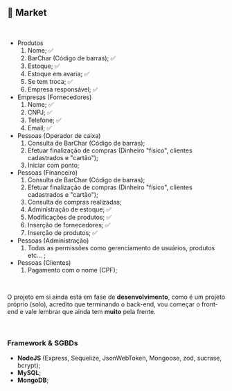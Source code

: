## 🛒 Market

</br>

<ul>
  <li>
      Produtos
      <ol>
        <li>
          Nome; ✅
        </li>
        <li>
          BarChar (Código de barras); ✅
        </li>
        <li>
          Estoque; ✅
        </li>
        <li>
          Estoque em avaria; ✅
        </li>
        <li>
          Se tem troca; ✅
        </li>
        <li>
          Empresa responsável; ✅
        </li>
      </ol>
  </li>
    <li>
      Empresas (Fornecedores)
      <ol>
        <li>
          Nome; ✅
        </li>
        <li>
          CNPJ; ✅
        </li>
        <li>
          Telefone; ✅
        </li>
        <li>
          Email; ✅
        </li>
      </ol>
  </li>
  <li>
      Pessoas (Operador de caixa)
      <ol>
        <li>
          Consulta de BarChar (Código de barras);
        </li>
        <li>
          Efetuar finalização de compras (Dinheiro "físico", clientes cadastrados e "cartão");
        </li>
        <li>
          Iniciar com ponto;
        </li>
      </ol>
  </li>
  <li>
      Pessoas (Financeiro)
      <ol>
        <li>
          Consulta de BarChar (Código de barras);
        </li>
        <li>
          Efetuar finalização de compras (Dinheiro "físico", clientes cadastrados e "cartão");
        </li>
        <li>
          Consulta de compras realizadas;
        </li>
        <li>
          Administração de estoque; ✅
        </li>
        <li>
          Modificações de produtos; ✅
        </li>
        <li>
          Inserção de fornecedores; ✅
        </li>
        <li>
          Inserção de produtos; ✅
        </li>
      </ol>
  </li>
  <li>
      Pessoas (Administração)
      <ol>
        <li>
          Todas as permissões como gerenciamento de usuários, produtos etc... ;
        </li>
      </ol>
  </li>
  <li>
      Pessoas (Clientes)
      <ol>
        <li>
          Pagamento com o nome (CPF);
        </li>
      </ol>
  </li>
</ul>

</br>

<p>
  O projeto em si ainda está em fase de <strong>desenvolvimento</strong>, como é um projeto próprio (solo), acredito que terminando o back-end, vou começar o front-end e vale lembrar que ainda tem <strong>muito</strong> pela frente.
</p>

</br>

### Framework & SGBDs

<ul>
  <li>
    <strong>NodeJS</strong> (Express, Sequelize, JsonWebToken, Mongoose, zod, sucrase, bcrypt);
  </li>
  <li>
    <strong>MySQL</strong>;
  </li>
  <li>
    <strong>MongoDB</strong>;
  </li>
</ul>
